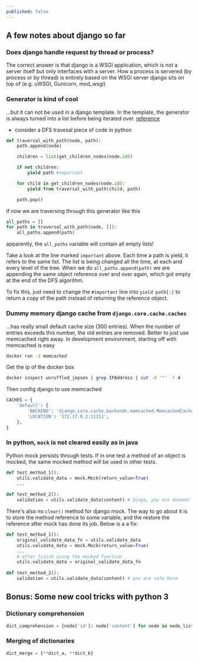 ```yaml
---
published: false
---
```

## A few notes about django so far
### Does django handle request by thread or process?
The correct answer is that django is a WSGI application, which is not a server itself but only interfaces with a server. How a process is servered (by process or by thread) is entirely based on the WSGI server django sits on top of (e.g. uWSGI, Gunicorn, mod_wsgi)
### Generator is kind of cool
...but it can not be used in a django template. In the template, the generator is always turned into a list before being iterated over. [reference](https://github.com/django/django/commit/6b730e1e92)
- consider a DFS travesal piece of code in python

```python
def traversal_with_path(node, path):
    path.append(node)

    children = list(get_children_nodes(node.id))

    if not children:
        yield path #important

    for child in get_children_nodes(node.id):
        yield from traversal_with_path(child, path)

    path.pop()

```
if now we are traversing through this generator like this
```python
all_paths = []
for path in traversal_with_path(node, []):
	all_paths.append(path)
```
apparently, the `all_paths` variable will contain all empty lists! 

Take a look at the line marked `important` above. Each time a path is yield, it refers to the same list. The list is being changed all the time, at each and every level of the tree. When we do `all_paths.append(path)` we are appending the same object reference over and over again, which got empty at the end of the DFS algorithm.

To fix this, just need to change the `#important` line into `yield path[:]` to return a copy of the path instead of returning the reference object.

### Dummy memory django cache from `django.core.cache.caches`
...has  really small default cache size (300 entries). When the number of entries exceeds this number, the old entries are removed. Better to just use memcached right away. In development environment, starting off with memcached is easy

```bash
docker run -d memcached
```
Get the ip of the docker box
```bash
docker inspect unruffled_jepsen | grep IPAddress | cut -d '"' -f 4
```
Then config django to use memcached
```python
CACHES = {
    'default': {
        'BACKEND': 'django.core.cache.backends.memcached.MemcachedCache',
        'LOCATION': '172.17.0.2:11211',
    },
}
```

### In python, `mock` is not cleared easily as in java
Python mock persists through tests. If in one test a method of an object is mocked, the same mocked method will be used in other tests. 

```python
def test_method_1():
	utils.validate_data = mock.Mock(return_value=True)
    ...
    
def test_method_2():
	validation = utils.validate_data(content) # bingo, you are doomed!
```

There's also no `clear()` method for django mock. The way to go about it is to store the method reference to some variable, and the restore the reference after mock has done its job. Below is a a fix:

```python
def test_method_1():
	original_validate_data_fn = utils.validate_data
	utils.validate_data = mock.Mock(return_value=True)
    ...
    # after finish using the mocked function
    utils.validate_data = original_validate_data_fn
    
def test_method_2():
	validation = utils.validate_data(content) # you are safe here   
```

## Bonus: Some new cool tricks with python 3
### Dictionary comprehension
```python
dict_comprehension = {node['id']: node['content'] for node in node_list}
```
### Merging of dictionaries
```python
dict_merge = {**dict_a, **dict_b}
```